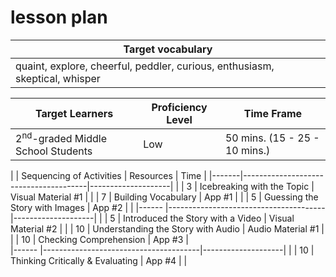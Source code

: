 # lesson plan
|           Target vocabulary      |  
|-----------------------------|
| quaint, explore, cheerful, peddler, curious, enthusiasm, skeptical, whisper |


|             Target Learners            |     Proficiency Level   |              Time Frame             |
|------------------------------|-----------------------------------|-------------------------------------|
|   2<sup>nd</sup>-graded Middle School Students     |         Low          |   50 mins.   (15 - 25 - 10 mins.)   |


|       | Sequencing of Activities       |     Resources      |   Time |
|-------|---------------------------------------|--------------------| |
|   3   |       Icebreaking with the Topic      | Visual Material #1 |   |
|   7   |         Building Vocabulary           |        App #1      |    |
|   5   |    Guessing the Story with Images     |        App #2      |   |
|------ |---------------------------------------|--------------------|    |
|   5   |   Introduced the Story with a Video   | Visual Material #2 | |
|  10   |   Understanding the Story with Audio   |  Audio Material #1 |       |
|  10   |    Checking Comprehension     |        App #3      |      
|------ |---------------------------------------|--------------------|   |
|  10   |    Thinking Critically & Evaluating   |        App #4      |  |
